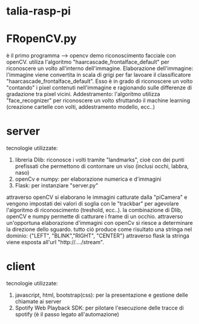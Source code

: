 # talia-rasp-pi

# FRopenCV.py
è il primo programma --> opencv
demo riconoscimento facciale con openCV.
utiliza l'algoritmo "haarcascade_frontalface_default" per riconoscere un volto all'interno dell'immagine.
Elaborazione dell'immagine: l'immagine viene convertita in scala di grigi per far lavoare il classificatore "haarcascade_frontalface_default". Esso è in grado di riconoscere un volto "contando" i pixel contenuti nell'immagine e ragionando sulle differenze di gradazione tra pixel vicini.
Addestramento: l'algoritmo utilizza "face_recognizer" per riconoscere un volto sfruttando il machine learning (creazione cartelle con volti, addestramento modello, ecc..)

# server
tecnologie utilizzate: 
1) libreria Dlib: riconosce i volti tramite "landmarks", cioè con dei punti prefissati che permettono di contornare un viso (inclusi occhi, labbra, naso)
2) openCv e numpy: per elaborazione numerica e d'immagini
3) Flask: per instanziare "server.py"

attraverso openCV si elaborano le immagini catturate dalla "piCamera" e vengono impostati dei valori di soglia con le "trackbar" per agevolare l'algoritmo di riconoscimento (treshold, ecc..).
la combinazione di Dlib, openCV e numpy permette di catturare i frame di un occhio.
attraverso un'opportuna elaborazione d'immagini con openCv si riesce a determinare la direzione dello sguardo.
tutto ciò produce come risultato una stringa nel dominio: {"LEFT", "BLINK","RIGHT", "CENTER"}
attraverso flask la stringa viene esposta all'url "http://..../stream".

# client
tecnologie utilizzate:
1) javascript, html, bootstrap(css): per la presentazione e gestione delle chiamate ai server
2) Spotify Web Playback SDK: per pilotare l'esecuzione delle tracce di spotify (è il passo legato all'automazione)
